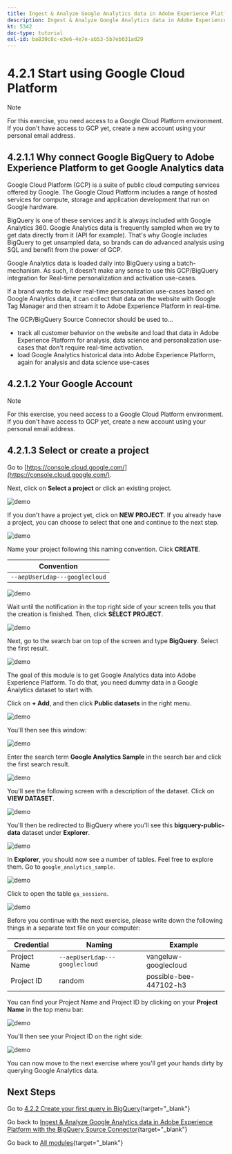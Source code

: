 ```yaml
---
title: Ingest & Analyze Google Analytics data in Adobe Experience Platform with the BigQuery Source Connector - Create your Google Cloud Platform Account
description: Ingest & Analyze Google Analytics data in Adobe Experience Platform with the BigQuery Source Connector - Create your Google Cloud Platform Account
kt: 5342
doc-type: tutorial
exl-id: ba830c8c-e3e6-4e7e-ab53-5b7eb031ad29
---
```

# 4.2.1 Start using Google Cloud Platform

>[!NOTE]
>
>For this exercise, you need access to a Google Cloud Platform environment. If you don't have access to GCP yet, create a new account using your personal email address. 

## 4.2.1.1 Why connect Google BigQuery to Adobe Experience Platform to get Google Analytics data

Google Cloud Platform (GCP) is a suite of public cloud computing services offered by Google. The Google Cloud Platform includes a range of hosted services for compute, storage and application development that run on Google hardware. 

BigQuery is one of these services and it is always included with Google Analytics 360. Google Analytics data is frequently sampled when we try to get data directly from it (API for example). That's why Google includes BigQuery to get unsampled data, so brands can do advanced analysis using SQL and benefit from the power of GCP.

Google Analytics data is loaded daily into BigQuery using a batch-mechanism. As such, it doesn't make any sense to use this GCP/BigQuery integration for Real-time personalization and activation use-cases.

If a brand wants to deliver real-time personalization use-cases based on Google Analytics data, it can collect that data on the website with Google Tag Manager and then stream it to Adobe Experience Platform in real-time. 

The GCP/BigQuery Source Connector should be used to...

- track all customer behavior on the website and load that data in Adobe Experience Platform for analysis, data science and personalization use-cases that don't require real-time activation.
- load Google Analytics historical data into Adobe Experience Platform, again for analysis and data science use-cases

## 4.2.1.2 Your Google Account

>[!NOTE]
>
>For this exercise, you need access to a Google Cloud Platform environment. If you don't have access to GCP yet, create a new account using your personal email address. 

## 4.2.1.3 Select or create a project

Go to [https://console.cloud.google.com/](https://console.cloud.google.com/).

Next, click on **Select a project** or click an existing project.

![demo](./images/ex12.png)

If you don't have a project yet, click on **NEW PROJECT**. If you already have a project, you can choose to select that one and continue to the next step.

![demo](./images/ex1createproject.png)

Name your project following this naming convention. Click **CREATE**.

| Convention         |
| ----------------- |
| `--aepUserLdap---googlecloud` | 

![demo](./images/ex13.png)

Wait until the notification in the top right side of your screen tells you that the creation is finished. Then, click **SELECT PROJECT**.

![demo](./images/ex14.png)

Next, go to the search bar on top of the screen and type **BigQuery**. Select the first result.

![demo](./images/ex17.png)

The goal of this module is to get Google Analytics data into Adobe Experience Platform. To do that, you need dummy data in a Google Analytics dataset to start with. 

Click on **+ Add**, and then click **Public datasets** in the right menu.

![demo](./images/ex118.png)

You'll then see this window: 

![demo](./images/ex119.png)

Enter the search term **Google Analytics Sample** in the search bar and click the first search result.

![demo](./images/ex120.png)

You'll see the following screen with a description of the dataset. Click on **VIEW DATASET**.

![demo](./images/ex121.png)

You'll then be redirected to BigQuery where you'll see this **bigquery-public-data** dataset under **Explorer**.

![demo](./images/ex122a.png)

In **Explorer**, you should now see a number of tables. Feel free to explore them. Go to `google_analytics_sample`.

![demo](./images/ex122.png)

Click to open the table `ga_sessions`.

![demo](./images/ex123.png)

Before you continue with the next exercise, please write down the following things in a separate text file on your computer:

| Credential         | Naming| Example|   
| ----------------- |-------------| -------------|
| Project Name | `--aepUserLdap---googlecloud` | vangeluw-googlecloud  |
| Project ID | random | possible-bee-447102-h3 |

You can find your Project Name and Project ID by clicking on your **Project Name** in the top menu bar:

![demo](./images/ex1projectMenu.png)

You'll then see your Project ID on the right side:

![demo](./images/ex1projetcselection.png)

You can now move to the next exercise where you'll get your hands dirty by querying Google Analytics data.

## Next Steps

Go to [4.2.2 Create your first query in BigQuery](./ex2.md){target="_blank"}

Go back to [Ingest & Analyze Google Analytics data in Adobe Experience Platform with the BigQuery Source Connector](./customer-journey-analytics-bigquery-gcp.md){target="_blank"}

Go back to [All modules](./../../../../overview.md){target="_blank"}

